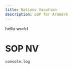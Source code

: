 ```yaml
---
title: Nations Vacation
description: SOP for Aramark
---
```


hello world

# SOP NV

```
console.log
```
